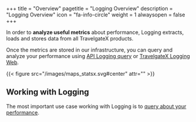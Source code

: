 +++
title = "Overview"
pagetitle = "Logging Overview"
description = "Logging Overview"
icon = "fa-info-circle"
weight = 1
alwaysopen = false
+++

In order to **analyze useful metrics** about performance, Logging extracts, loads and stores data from all TravelgateX products.

Once the metrics are stored in our infrastructure, you can query and analyze your performance using [API Logging query](https://api.travelgatex.com/) or [TravelgateX Logging Web](https://app.travelgatex.com/apps/logging).

{{< figure src="/images/maps_statsx.svg#center" attr="" >}}


## Working with Logging

The most important use case working with Logging is to [query about your performance](/Logging/howtos/howto-query-logging).
